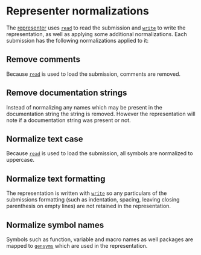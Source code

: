 # Representer normalizations

The [representer][representer] uses [`read`][cl-read] to read the submission and [`write`][cl-write] to write the representation, as well as applying some additional normalizations.
Each submission has the following normalizations applied to it:

## Remove comments

Because [`read`][cl-read] is used to load the submission, comments are removed.

## Remove documentation strings

Instead of normalizing any names which may be present in the documentation string the string is removed. 
However the representation will note if a documentation string was present or not. 

## Normalize text case

Because [`read`][cl-read] is used to load the submission, all symbols are normalized to uppercase.

## Normalize text formatting

The representation is written with [`write`][cl-write] so any particulars of the submissions formatting (such as indentation, spacing, leaving closing parenthesis on empty lines) are not retained in the representation.

## Normalize symbol names

Symbols such as function, variable and macro names as well packages are mapped to [`gensyms`][cl-gensym] which are used in the representation.

[cl-gensym]: http://www.lispworks.com/documentation/HyperSpec/Body/f_gensym.htm
[cl-read]: http://www.lispworks.com/documentation/HyperSpec/Body/f_rd_rd.htm
[cl-write]: http://www.lispworks.com/documentation/HyperSpec/Body/f_wr_pr.htm
[representer]: https://github.com/exercism/common-lisp-representer
